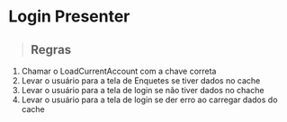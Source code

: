# Login Presenter

> ## Regras
1. Chamar o LoadCurrentAccount com a chave correta
2. Levar o usuário para a tela de Enquetes se tiver dados no cache
3. Levar o usuário para a tela de login se não tiver dados no chache
4. Levar o usuário para a tela de login se der erro ao carregar dados do cache